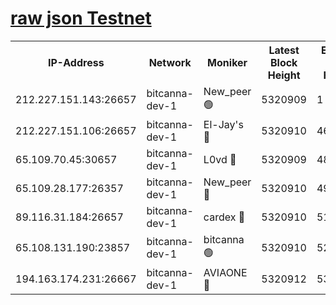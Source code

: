 [raw json Testnet](https://rpc-check.bcat.stavr.tech/bcat/rpc-bcat-result.json)
=


<table><tr><th>IP-Address</th><th>Network</th><th>Moniker</th><th>Latest Block Height</th><th>Earliest Block Height</th><th>Catching Up</th><th>Voting Power</th><th>Scan Time</th></tr><tr><td>212.227.151.143:26657</td><td>bitcanna-dev-1</td><td>New_peer 🟢</td><td>5320909</td><td>1</td><td>False</td><td>0</td><td>2023-12-02T10:10:05.795929193UTC</td></tr><tr><td>212.227.151.106:26657</td><td>bitcanna-dev-1</td><td>El-Jay's 🔴</td><td>5320910</td><td>4670391</td><td>False</td><td>2240570</td><td>2023-12-02T10:10:12.488785281UTC</td></tr><tr><td>65.109.70.45:30657</td><td>bitcanna-dev-1</td><td>L0vd 🔴</td><td>5320909</td><td>4828155</td><td>False</td><td>7920</td><td>2023-12-02T10:10:06.157636970UTC</td></tr><tr><td>65.109.28.177:26357</td><td>bitcanna-dev-1</td><td>New_peer 🔴</td><td>5320910</td><td>4952911</td><td>False</td><td>2237067</td><td>2023-12-02T10:10:13.144602612UTC</td></tr><tr><td>89.116.31.184:26657</td><td>bitcanna-dev-1</td><td>cardex 🔴</td><td>5320910</td><td>5185001</td><td>False</td><td>1</td><td>2023-12-02T10:10:12.796878632UTC</td></tr><tr><td>65.108.131.190:23857</td><td>bitcanna-dev-1</td><td>bitcanna 🟢</td><td>5320910</td><td>5220910</td><td>False</td><td>0</td><td>2023-12-02T10:10:13.457908700UTC</td></tr><tr><td>194.163.174.231:26667</td><td>bitcanna-dev-1</td><td>AVIAONE 🔴</td><td>5320912</td><td>5313941</td><td>False</td><td>1949865</td><td>2023-12-02T10:10:19.911997184UTC</td></tr></table>